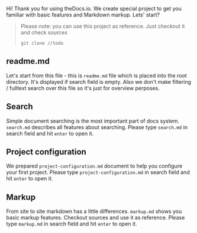 Hi! Thank you for using theDocs.io. We create special project to get you familiar with basic features and Markdown markup. Lets' start?

> Please note: you can use this project as reference. Just checkout it and check sources
> ```
> git clone //todo
> ```

## readme.md
Let's start from this file - this is `readme.md` file which is placed into the root directory. 
It's displayed if search field is empty. Also we don't make filtering / fulltext search over this file so it's just for overview perposes.

## Search
Simple document searching is the most important part of docs system. `search.md` describes all features about searching.
Please type `search.md` in search field and hit `enter` to open it.

## Project configuration
We prepared `project-configuration.md` document to help you configure your first project. 
Please type `project-configuration.md` in search field and hit `enter` to open it.

## Markup
From site to site markdown has a little differences. `markup.md` shows you basic markup features. Checkout sources and use it as reference.
Please type `markup.md` in search field and hit `enter` to open it.